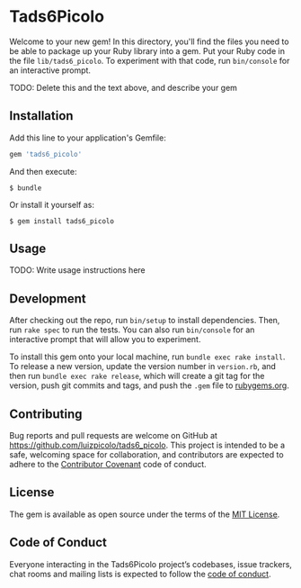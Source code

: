 # Tads6Picolo

Welcome to your new gem! In this directory, you'll find the files you need to be able to package up your Ruby library into a gem. Put your Ruby code in the file `lib/tads6_picolo`. To experiment with that code, run `bin/console` for an interactive prompt.

TODO: Delete this and the text above, and describe your gem

## Installation

Add this line to your application's Gemfile:

```ruby
gem 'tads6_picolo'
```

And then execute:

    $ bundle

Or install it yourself as:

    $ gem install tads6_picolo

## Usage

TODO: Write usage instructions here

## Development

After checking out the repo, run `bin/setup` to install dependencies. Then, run `rake spec` to run the tests. You can also run `bin/console` for an interactive prompt that will allow you to experiment.

To install this gem onto your local machine, run `bundle exec rake install`. To release a new version, update the version number in `version.rb`, and then run `bundle exec rake release`, which will create a git tag for the version, push git commits and tags, and push the `.gem` file to [rubygems.org](https://rubygems.org).

## Contributing

Bug reports and pull requests are welcome on GitHub at https://github.com/luizpicolo/tads6_picolo. This project is intended to be a safe, welcoming space for collaboration, and contributors are expected to adhere to the [Contributor Covenant](http://contributor-covenant.org) code of conduct.

## License

The gem is available as open source under the terms of the [MIT License](https://opensource.org/licenses/MIT).

## Code of Conduct

Everyone interacting in the Tads6Picolo project’s codebases, issue trackers, chat rooms and mailing lists is expected to follow the [code of conduct](https://github.com/[USERNAME]/tads6_picolo/blob/master/CODE_OF_CONDUCT.md).
